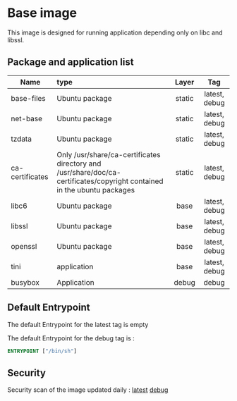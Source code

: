 # Base image

This image is designed for running application depending only on libc and libssl.

## Package and application list

| Name            | type                                                         | Layer  |      Tag      |
| --------------- | :----------------------------------------------------------- | :----: | :-----------: |
| base-files      | Ubuntu package                                               | static | latest, debug |
| net-base        | Ubuntu package                                               | static | latest, debug |
| tzdata          | Ubuntu package                                               | static | latest, debug |
| ca-certificates | Only /usr/share/ca-certificates directory and /usr/share/doc/ca-certificates/copyright contained in the ubuntu packages | static | latest, debug |
| libc6           | Ubuntu package                                               |  base  | latest, debug |
| libssl          | Ubuntu package                                               |  base  | latest, debug |
| openssl         | Ubuntu package                                               |  base  | latest, debug |
| tini            | application                                                  |  base  | latest, debug |
| busybox         | Application                                                  | debug  |     debug     |

## Default Entrypoint

The default Entrypoint for the latest tag is empty

The default Entrypoint for the debug tag is :

```dockerfile
ENTRYPOINT ["/bin/sh"]
```

## Security

Security scan of the image updated daily : [latest](../../security/table/base_latest) [debug](../../security/table/base_debug)
